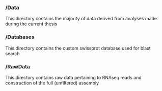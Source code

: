 ### /Data
This directory contains the majority of data derived from analyses made during the current thesis

### /Databases
This directory contains the custom swissprot database used for blast search

### /RawData
This directory contains raw data pertaining to RNAseq reads and construction of the full (unfiltered) assembly
